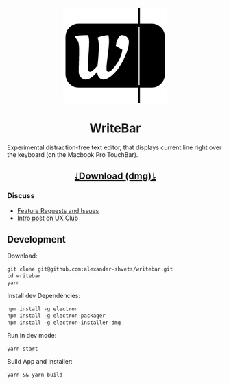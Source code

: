<p  align="center"/><img src="assets/logo.png" alt=""/>
<h1 align="center">WriteBar</h1>

Experimental distraction-free text editor, that displays current line right over the keyboard (on the Macbook Pro TouchBar).

<h2 align="center"><a href="https://alexander-shvets.github.io/writebar/dist/WriteBar.dmg">
  ⥙Download (dmg)⥕
</a></h2>

### Discuss

- [Feature Requests and Issues](https://github.com/alexander-shvets/writebar/issues)     
- [Intro post on UX Club](https://www.facebook.com/groups/uxclubs/permalink/973396292808999/)

## Development

Download:    
```shell
git clone git@github.com:alexander-shvets/writebar.git
cd writebar
yarn
```

Install dev Dependencies:    
```shell
npm install -g electron
npm install -g electron-packager
npm install -g electron-installer-dmg
```

Run in dev mode:    
```shell
yarn start
```

Build App and Installer:    
```shell
yarn && yarn build
```
